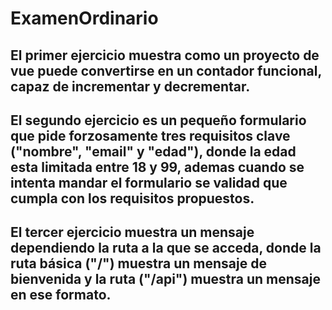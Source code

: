 # ExamenOrdinario
## El primer ejercicio muestra como un proyecto de vue puede convertirse en un contador funcional, capaz de incrementar y decrementar.
## El segundo ejercicio es un pequeño formulario que pide forzosamente tres requisitos clave ("nombre", "email" y "edad"), donde la edad esta limitada entre 18 y 99, ademas cuando se intenta mandar el formulario se validad que cumpla con los requisitos propuestos. 
## El tercer ejercicio muestra un mensaje dependiendo la ruta a la que se acceda, donde la ruta básica ("/") muestra un mensaje de bienvenida y la ruta ("/api") muestra un mensaje en ese formato.